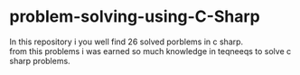 # problem-solving-using-C-Sharp

In this repository i you well find 26 solved porblems in c sharp.  
from this problems i was earned so much knowledge in teqneeqs to solve c sharp problems.

